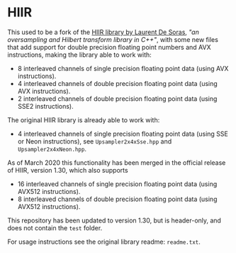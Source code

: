 # HIIR

This used to be a fork of the [HIIR library by Laurent De Soras](http://ldesoras.free.fr/prod.html), *"an oversampling and Hilbert transform library in C++"*, with some new files that add support for double precision floating point numbers and AVX instructions, making the library able to work with:

- 8 interleaved channels of single precision floating point data (using AVX instructions).
- 4 interleaved channels of double precision floating point data (using AVX instructions).
- 2 interleaved channels of double precision floating point data (using SSE2 instructions).

The original HIIR library is already able to work with:

- 4 interleaved channels of single precision floating point data (using SSE or Neon instructions), see `Upsampler2x4xSse.hpp` and `Upsampler2x4xNeon.hpp`.

As of March 2020 this functionality has been merged in the official release of HIIR, version 1.30, which also supports 

- 16 interleaved channels of single precision floating point data (using AVX512 instructions).
- 8 interleaved channels of double precision floating point data (using AVX512 instructions).

This repository has been updated to version 1.30, but is header-only, and does not contain the `test` folder.

For usage instructions see the original library readme: `readme.txt`.
